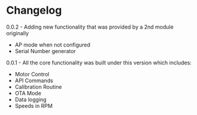 # Changelog

0.0.2 - Adding new functionality that was provided by a 2nd module originally
* AP mode when not configured
* Serial Number generator

0.0.1 - All the core functionality was built under this version which includes:
* Motor Control
* API Commands
* Calibration Routine
* OTA Mode
* Data logging
* Speeds in RPM